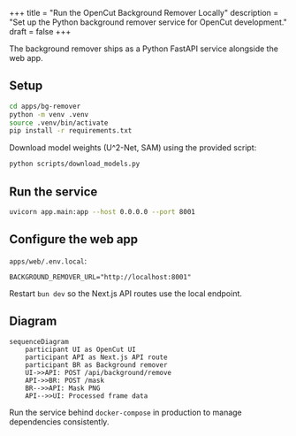 +++
title = "Run the OpenCut Background Remover Locally"
description = "Set up the Python background remover service for OpenCut development."
draft = false
+++

<script type="application/ld+json">
{
  "@context": "https://schema.org",
  "@type": "FAQPage",
  "mainEntity": [{
    "@type": "Question",
    "@id": "https://opencut.dev/faq/opencut-background-remover-local",
    "name": "How do I run the OpenCut background remover locally?",
    "acceptedAnswer": {
      "@type": "Answer",
      "text": "Create a Python virtual environment inside apps/bg-remover, install requirements.txt, configure model paths, and start the FastAPI server so the web app can call http://localhost:8001 for mask generation."
    }
  }]
}
</script>

The background remover ships as a Python FastAPI service alongside the web app.

## Setup

```bash
cd apps/bg-remover
python -m venv .venv
source .venv/bin/activate
pip install -r requirements.txt
```

Download model weights (U^2-Net, SAM) using the provided script:

```bash
python scripts/download_models.py
```

## Run the service

```bash
uvicorn app.main:app --host 0.0.0.0 --port 8001
```

## Configure the web app

`apps/web/.env.local`:

```env
BACKGROUND_REMOVER_URL="http://localhost:8001"
```

Restart `bun dev` so the Next.js API routes use the local endpoint.

## Diagram

```mermaid
sequenceDiagram
    participant UI as OpenCut UI
    participant API as Next.js API route
    participant BR as Background remover
    UI->>API: POST /api/background/remove
    API->>BR: POST /mask
    BR-->>API: Mask PNG
    API-->>UI: Processed frame data
```

Run the service behind `docker-compose` in production to manage dependencies consistently.
